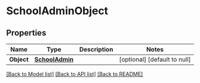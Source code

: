# SchoolAdminObject

## Properties
Name | Type | Description | Notes
------------ | ------------- | ------------- | -------------
**Object** | [**SchoolAdmin**](SchoolAdmin.md) |  | [optional] [default to null]

[[Back to Model list]](../README.md#documentation-for-models) [[Back to API list]](../README.md#documentation-for-api-endpoints) [[Back to README]](../README.md)


